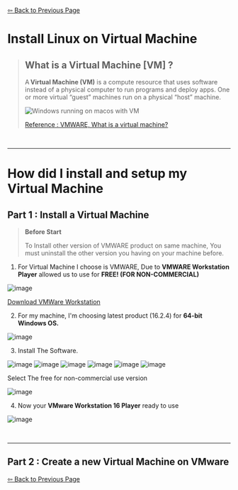 [⇦ Back to Previous Page](./softwaredev_content_index.md)


# Install Linux on Virtual Machine

> ## What is a Virtual Machine [VM] ?
>
> A **Virtual Machine (VM)** is a compute resource that uses software instead of a physical computer to run programs and deploy apps. One or more virtual “guest” machines run on a physical “host” machine.
>
>
> ![Windows running on macos with VM ](https://live.staticflickr.com/65535/48656062338_7959e3ff23_b.jpg)
>
>
> [Reference : VMWARE, What is a virtual machine? ](./https://www.vmware.com/topics/glossary/content/virtual-machine.html)

<br/>

* * *

# How did I install and setup my Virtual Machine

## Part 1 : Install a Virtual Machine

> **Before Start**
>
> To Install other version of VMWARE product on same machine, You must uninstall the other version you having on your machine before. 

1. For Virtual Machine I choose is VMWARE, Due to **VMWARE Workstation Player** allowed us to use for **FREE! (FOR NON-COMMERCIAL)** 


![image](https://user-images.githubusercontent.com/109336369/181414254-66fae416-a5ef-4ed3-88a8-54514935f515.png)

[Download VMWare Workstation](https://www.vmware.com/products/workstation-player.html)


2. For my machine, I'm choosing latest product (16.2.4) for **64-bit Windows OS.**

![image](https://user-images.githubusercontent.com/109336369/181414646-e4f5b978-22dc-496e-98ce-f23fba7df1a9.png)
 

3. Install The Software.


 ![image](https://user-images.githubusercontent.com/109336369/181420113-8e5d3502-c43b-4d18-acc1-d7901ddd0c4c.png)
 ![image](https://user-images.githubusercontent.com/109336369/181420134-e23c6698-8a81-467c-ae1b-66217d06a145.png)
 ![image](https://user-images.githubusercontent.com/109336369/181420141-06d4a919-be59-432b-9ffa-172ab920dc9c.png)
 ![image](https://user-images.githubusercontent.com/109336369/181420157-26e160c9-baa2-46f3-9bb0-91ad247278c3.png)
 ![image](https://user-images.githubusercontent.com/109336369/181420269-1252e15f-ea0c-4d49-a623-422c72427349.png)
 ![image](https://user-images.githubusercontent.com/109336369/181420288-29dfef72-cb32-4d0f-8cec-ce3a7853657b.png)
 
 Select The free for non-commercial use version

![image](https://user-images.githubusercontent.com/109336369/181420357-4b1b8e25-6f87-4b18-a572-a99734225a4a.png)

4. Now your **VMware Workstation 16 Player** ready to use

![image](https://user-images.githubusercontent.com/109336369/181420654-3c3ec675-bc58-4cbb-a218-827a48259448.png)

<br/>

* * *

## Part 2 : Create a new Virtual Machine on VMware


[⇦ Back to Previous Page](./softwaredev_content_index.md)
